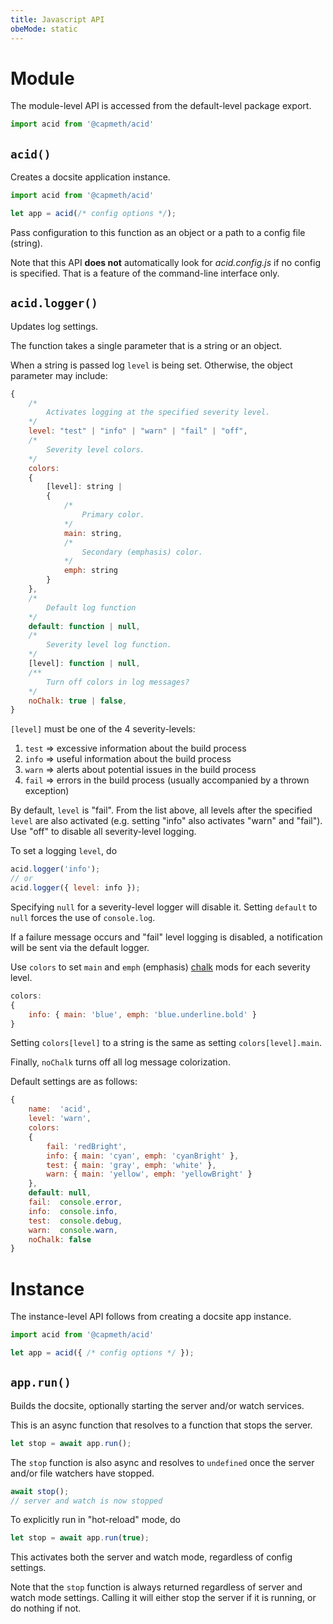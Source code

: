 ```yaml
---
title: Javascript API
obeMode: static
---
```



# Module

The module-level API is accessed from the default-level package export.

```js
import acid from '@capmeth/acid'
```

## `acid()`

Creates a docsite application instance.

```js
import acid from '@capmeth/acid'

let app = acid(/* config options */);
```

Pass configuration to this function as an object or a path to a config file (string).

Note that this API **does not** automatically look for *acid.config.js* if no config is specified.  That is a feature of the command-line interface only.


## `acid.logger()`

Updates log settings.

The function takes a single parameter that is a string or an object.

When a string is passed log `level` is being set.  Otherwise, the object parameter may include:

```js
{
    /*
        Activates logging at the specified severity level.
    */
    level: "test" | "info" | "warn" | "fail" | "off",
    /*
        Severity level colors.
    */
    colors:
    {
        [level]: string |
        {
            /*
                Primary color.
            */
            main: string,
            /*
                Secondary (emphasis) color.
            */
            emph: string
        }
    },
    /*
        Default log function
    */
    default: function | null,
    /*
        Severity level log function.
    */
    [level]: function | null,
    /**
        Turn off colors in log messages?
    */
    noChalk: true | false,
}
```

`[level]` must be one of the 4 severity-levels:

1. `test` => excessive information about the build process
2. `info` => useful information about the build process
3. `warn` => alerts about potential issues in the build process
4. `fail` => errors in the build process (usually accompanied by a thrown exception)

By default, `level` is "fail".  From the list above, all levels after the specified `level` are also activated (e.g. setting "info" also activates "warn" and "fail").  Use "off" to disable all severity-level logging.

To set a logging `level`, do

```js
acid.logger('info');
// or
acid.logger({ level: info });
```

Specifying `null` for a severity-level logger will disable it.  Setting `default` to `null` forces the use of `console.log`.

If a failure message occurs and "fail" level logging is disabled, a notification will be sent via the default logger.

Use `colors` to set `main` and `emph` (emphasis) [chalk](https://www.npmjs.com/package/chalk) mods for each severity level.

```js
colors:
{
    info: { main: 'blue', emph: 'blue.underline.bold' }
}
```

Setting `colors[level]` to a string is the same as setting `colors[level].main`.

Finally, `noChalk` turns off all log message colorization.

Default settings are as follows:

```js
{
    name:  'acid',
    level: 'warn',
    colors:
    {
        fail: 'redBright',
        info: { main: 'cyan', emph: 'cyanBright' },
        test: { main: 'gray', emph: 'white' },
        warn: { main: 'yellow', emph: 'yellowBright' } 
    },
    default: null,
    fail:  console.error,
    info:  console.info,
    test:  console.debug,
    warn:  console.warn,
    noChalk: false
}
```


# Instance

The instance-level API follows from creating a docsite app instance.

```js
import acid from '@capmeth/acid'

let app = acid({ /* config options */ });
```

## `app.run()`

Builds the docsite, optionally starting the server and/or watch services.

This is an async function that resolves to a function that stops the server.

```js
let stop = await app.run();
```

The `stop` function is also async and resolves to `undefined` once the server and/or file watchers have stopped.

```js
await stop();
// server and watch is now stopped
```

To explicitly run in "hot-reload" mode, do

```js
let stop = await app.run(true);
```

This activates both the server and watch mode, regardless of config settings.

Note that the `stop` function is always returned regardless of server and watch mode settings.  Calling it will either stop the server if it is running, or do nothing if not.
